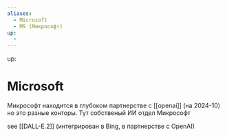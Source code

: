 ```yaml
---
aliases:
  - Microsoft
  - MS (Микрософт)
up:
  - 
---
```

up:  
# Microsoft
Микрософт находится в глубоком партнерстве с [[openai]] (на 2024-10) но это разные конторы. Тут собственый ИИ отдел Микрософт

see [[DALL-E.2]] (интегрирован в Bing, в партнерстве с OpenAI)

